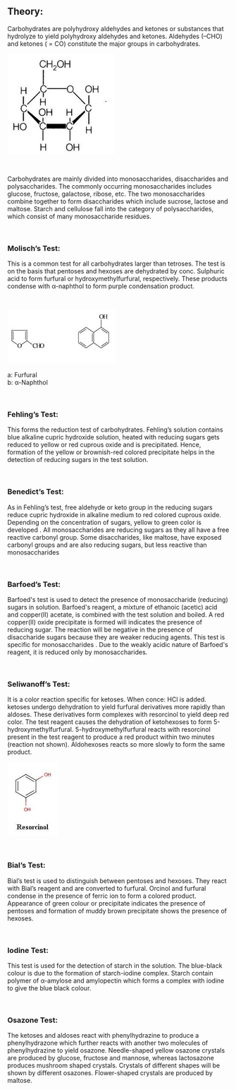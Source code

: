 ## Theory:

Carbohydrates are polyhydroxy aldehydes and ketones or substances that hydrolyze to yield polyhydroxy aldehydes and ketones.  Aldehydes (–CHO) and ketones ( = CO) constitute the major groups in carbohydrates.

<img src="images/1.jpg" title="" />


 &nbsp;



Carbohydrates are mainly divided into monosaccharides,  disaccharides and polysaccharides. The commonly occurring monosaccharides includes glucose, fructose, galactose, ribose, etc. The two monosaccharides combine together to form disaccharides which include sucrose, lactose and maltose.  Starch and cellulose fall into the category of polysaccharides, which consist of many monosaccharide residues.

 
 &nbsp;
 

 

### Molisch’s Test:

 

This is a common test for all carbohydrates larger than tetroses. The  test is on the basis  that pentoses and hexoses are dehydrated by conc. Sulphuric acid  to form furfural or hydroxymethylfurfural, respectively.  These products condense with α-naphthol to form  purple condensation product.

 &nbsp;

 
<img src="images/2.jpg" title="" />


                   

a: Furfural   
b: α-Naphthol


 &nbsp;
 
 ### Fehling’s Test:

 

This forms the reduction test of carbohydrates.  Fehling’s solution contains blue alkaline cupric hydroxide solution, heated with reducing sugars gets reduced to yellow or red cuprous oxide and is precipitated. Hence, formation of the yellow or brownish-red colored precipitate helps in the detection of reducing sugars in the test solution.

 
 &nbsp;
 

### Benedict’s Test:

 

 As in Fehling’s test, free aldehyde or keto group in the reducing sugars reduce cupric hydroxide in alkaline medium to red colored cuprous oxide. Depending on the concentration of sugars, yellow to green color is developed . All monosaccharides are reducing sugars as  they all have a free reactive carbonyl group.  Some disaccharides, like maltose, have exposed carbonyl groups and are also reducing sugars,  but less reactive than monosaccharides

 

 

 
 &nbsp;

### Barfoed’s Test:

 

 Barfoed's test is used to detect the presence of monosaccharide (reducing) sugars in solution. Barfoed's reagent, a mixture of ethanoic (acetic) acid and copper(II) acetate, is combined with the test solution and boiled. A red copper(II) oxide precipitate is formed will indicates the presence of reducing sugar. The reaction will be negative in the presence of disaccharide sugars because they are weaker reducing agents. This test is specific for monosaccharides . Due to the weakly acidic nature of Barfoed's reagent, it is reduced only by monosaccharides.

 

 
 &nbsp;

### Seliwanoff’s Test:

 

It is a color reaction specific for ketoses. When conce: HCl is added. ketoses undergo dehydration to yield furfural derivatives more rapidly than aldoses.  These derivatives form complexes with resorcinol to yield deep red color. The test reagent causes the dehydration of ketohexoses to form 5-hydroxymethylfurfural. 5-hydroxymethylfurfural reacts with resorcinol present in the test reagent to produce a red product within two minutes (reaction not shown). Aldohexoses reacts so more slowly to form the same product.

 
<img src="images/3.jpg" title="" />
                                          

  &nbsp;


### Bial’s Test:

 

 Bial’s test is used to distinguish between pentoses and hexoses. They react with Bial’s reagent and are converted to furfural. Orcinol and furfural condense in the presence of ferric ion to form a colored product. Appearance of green colour or precipitate indicates the presence of pentoses and formation of muddy brown precipitate shows the presence of hexoses.

 
 &nbsp;

### Iodine Test:

 

This test is used for the detection of starch in the solution. The blue-black colour is due to the formation of starch-iodine complex. Starch contain polymer of α-amylose and amylopectin which forms a complex with iodine to give the blue black colour.

 

 
 &nbsp;

 ### Osazone Test:

 

The ketoses and aldoses react with phenylhydrazine to produce a phenylhydrazone which further reacts with another two molecules of phenylhydrazine to yield osazone. Needle-shaped yellow osazone crystals are produced by glucose, fructose and mannose, whereas lactosazone produces mushroom shaped crystals. Crystals of different shapes will be shown by different osazones. Flower-shaped crystals are produced by maltose.